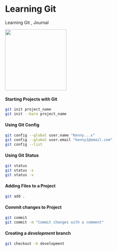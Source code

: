 # Learning Git

Learning Git , Journal

<img src="https://github.com/manguilar22/icons/blob/master/Octocat.png" width="200" height="200"/>

#### Starting Projects with Git 
```bash
git init project_name 
git init --bare project_name
```

#### Using Git Config
```bash 
git config --global user.name "Kenny...x"
git config --global user.email "kenny1@email.com"
git config --list
```

#### Using Git Status
```bash
git status 
git status -s
git status -v 
```

#### Adding Files to a Project 
```bash 
git add . 
```

#### Commit changes to Project 
```bash 
git commit 
git commit -m "Commit changes with a comment" 
```

#### Creating a *development* branch
```bash
git checkout -b development 
```

